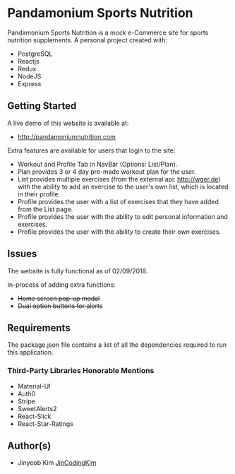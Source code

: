 # Pandamonium Sports Nutrition

Pandamonium Sports Nutrition is a mock e-Commerce site for sports nutrition supplements.
A personal project created with:

* PostgreSQL
* Reactjs
* Redux
* NodeJS
* Express

## Getting Started

A live demo of this website is available at:

* http://pandamoniumnutrition.com

Extra features are available for users that login to the site:

* Workout and Profile Tab in NavBar (Options: List/Plan).
* Plan provides 3 or 4 day pre-made workout plan for the user.
* List provides multiple exercises (from the external api: http://wger.de) with the ability to add an exercise to the user's own list, which is located in their profile.
* Profile provides the user with a list of exercises that they have added from the List page.
* Profile provides the user with the ability to edit personal information and exercises.
* Profile provides the user with the ability to create their own exercises.

## Issues

The website is fully functional as of 02/09/2018.

In-process of adding extra functions:

* ~~Home screen pop-up modal~~
* ~~Dual option buttons for alerts~~

## Requirements

The package.json file contains a list of all the dependencies required to run this application.

### Third-Party Libraries Honorable Mentions

* Material-UI
* Auth0
* Stripe
* SweetAlerts2
* React-Slick
* React-Star-Ratings

## Author(s)

* Jinyeob Kim <a href="https://github.com/JinCodingKim">JinCodingKim</a>
